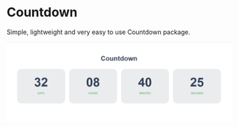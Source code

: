 # Countdown
Simple, lightweight and very easy to use Countdown package.

<img src="https://raw.githubusercontent.com/tiagocastro070/countdown/master/countdown.png"/>
